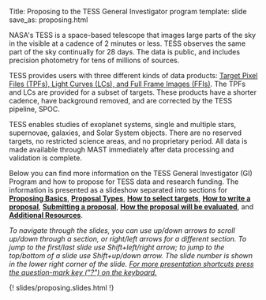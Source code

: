Title: Proposing to the TESS General Investigator program
template: slide
save_as: proposing.html

NASA's TESS is a space-based telescope that images large parts of the sky in the visible at a cadence of 2 minutes or less. TESS observes the same part of the sky continually for 28 days. The data is public, and includes precision photometry for tens of millions of sources.

TESS provides users with three different kinds of data products: <a href="https://archive.stsci.edu/missions-and-data/tess">Target Pixel Files (TPFs), Light Curves (LCs), and Full Frame Images (FFIs)</a>. The TPFs and LCs are provided for a subset of targets. These products have a shorter cadence, have background removed, and are corrected by the TESS pipeline, SPOC.

TESS enables studies of exoplanet systems, single and multiple stars, supernovae, galaxies, and Solar System objects.  There are no reserved targets, no restricted science areas, and no proprietary period. All data is made available through MAST immediately after data processing and validation is complete.

Below you can find more information on the TESS General Investigator (GI) Program and how to propose for TESS data and research funding. The information is presented as a slideshow separated into sections for <a href="#/sec1"> <b>Proposing Basics</b></a>, <a href="#/sec2"><b>Proposal Types</b></a>, <a href="#/sec3"><b>How to select targets</b></a>, <a href="#/sec4"><b>How to write a proposal</b></a>, <a href="#/sec5"><b>Submitting a proposal</b></a>, <a href="#/sec6"><b>How the proposal will be evaluated</b></a>, and <a href="#/sec7"><b>Additional Resources</b></a>.

<i>To navigate through the slides, you can use up/down arrows to scroll up/down through a section, or right/left arrows for a different section. To jump to the first/last slide use Shift+left/right arrow; to jump to the top/bottom of a slide use Shift+up/down arrow. The slide number is shown in the lower right corner of the slide. <u>For more presentation shortcuts press the question-mark key ("?") on the keyboard.</u></i>

<!-- https://rise.readthedocs.io/en/stable/ for Jupyter notebook slides-->
<!-- https://revealjs.com/config/ for reveal configs-->

{! slides/proposing.slides.html !}